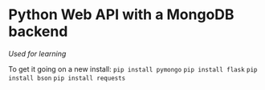 # Python Web API with a MongoDB backend

*Used for learning*

To get it going on a new install:
`pip install pymongo`
`pip install flask`
`pip install bson`
`pip install requests`
